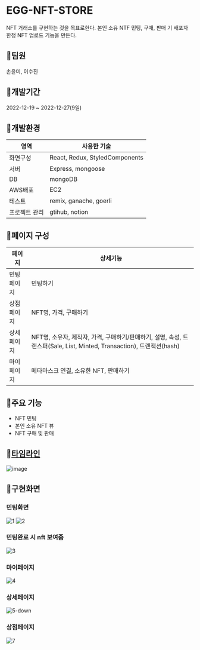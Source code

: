 # EGG-NFT-STORE
NFT 거래소를 구현하는 것을 목표로한다. 본인 소유 NTF 민팅, 구매, 판매 기 배포자 한정 NFT 업로드 기능을 만든다.


## 📌팀원
손윤미, 이수진


## 📌개발기간
2022-12-19 ~ 2022-12-27(9일)


## 📌개발환경
| 영역 | 사용한 기술 |
| --- | --- |
| 화면구성 | React, Redux, StyledComponents |
| 서버 | Express, mongoose |
| DB | mongoDB |
| AWS배포 | EC2 |
| 테스트 | remix, ganache, goerli |
| 프로젝트 관리 | gtihub, notion |  


## 📌페이지 구성
| 페이지 | 상세기능 |
| --- | --- |
| 민팅 페이지 | 민팅하기 |
| 상점 페이지 | NFT명, 가격, 구매하기 |
| 상세 페이지 | NFT명, 소유자, 제작자, 가격, 구매하기/판매하기, 설명, 속성, 트랜스퍼(Sale, List, Minted, Transaction), 트랜잭션(hash) |
| 마이 페이지 | 메타마스크 연결, 소유한 NFT, 판매하기 |


## 📌주요 기능
- NFT 민팅
- 본인 소유 NFT 뷰
- NFT 구매 및 판매
   
   
## 📌[타임라인](https://www.notion.so/Team-Project-8d58d7a0acc44d95a880231f348bde3d#d200dbef3a00472880d036e773f4b5a2)
![image](https://user-images.githubusercontent.com/107897885/209893386-1e8e21de-8225-4931-a508-97d3d0afb2c2.png)


## 📌구현화면
### 민팅화면
![1](https://user-images.githubusercontent.com/107897885/209900125-fdbdcf33-b7de-43f2-be86-9cbfe506f4fa.png)
![2](https://user-images.githubusercontent.com/107897885/209900130-a647eba4-a3e7-46df-a398-69ad5e96e085.png)

### 민팅완료 시 nft 보여줌
![3](https://user-images.githubusercontent.com/107897885/209900134-b00c1aab-b228-47cb-b808-39800ed060c9.png)

### 마이페이지
![4](https://user-images.githubusercontent.com/107897885/209900139-d3bc0ebd-ec10-4a21-8b28-462fe2a086e6.png)

### 상세페이지
![5-down](https://user-images.githubusercontent.com/107897885/209900144-6e5d82b5-eb9b-4565-bbe0-0073eda4f63f.png)

### 상점페이지
![7](https://user-images.githubusercontent.com/107897885/209900149-3e25fb94-6a74-4d90-aebb-1eb56ff32864.png)
